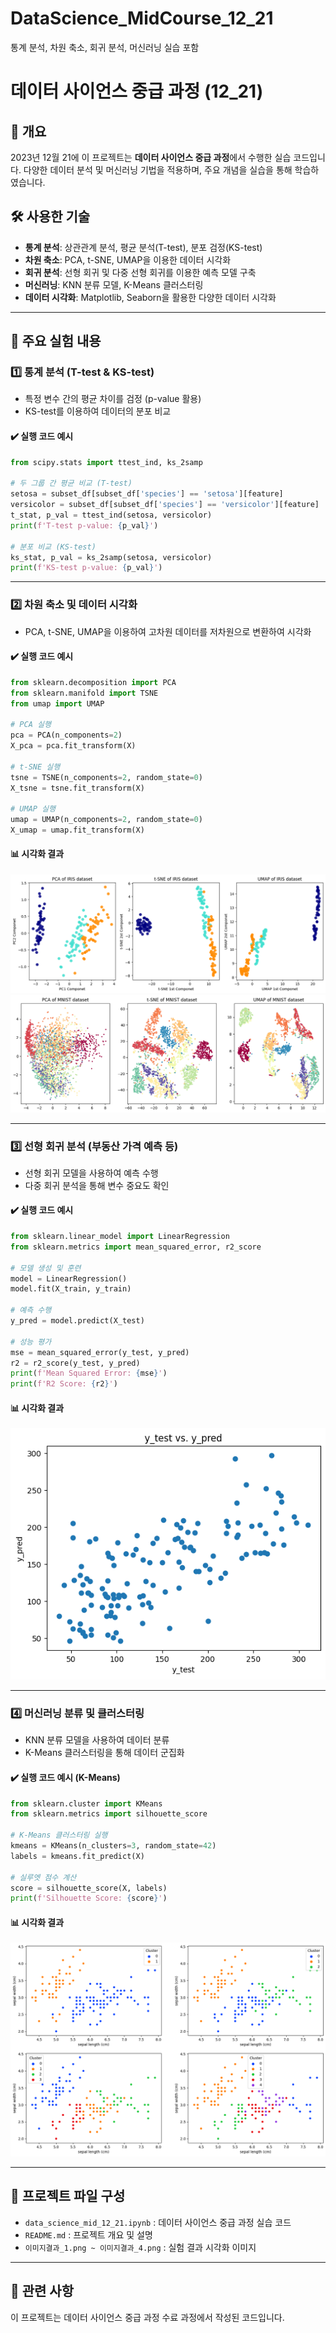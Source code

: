 # DataScience_MidCourse_12_21
통계 분석, 차원 축소, 회귀 분석, 머신러닝 실습 포함

# 데이터 사이언스 중급 과정 (12_21)

## 📌 개요
2023년 12월 21에 이 프로젝트는 **데이터 사이언스 중급 과정**에서 수행한 실습 코드입니다.
다양한 데이터 분석 및 머신러닝 기법을 적용하며, 주요 개념을 실습을 통해 학습하였습니다.

## 🛠️ 사용한 기술
- **통계 분석**: 상관관계 분석, 평균 분석(T-test), 분포 검정(KS-test)
- **차원 축소**: PCA, t-SNE, UMAP을 이용한 데이터 시각화
- **회귀 분석**: 선형 회귀 및 다중 선형 회귀를 이용한 예측 모델 구축
- **머신러닝**: KNN 분류 모델, K-Means 클러스터링
- **데이터 시각화**: Matplotlib, Seaborn을 활용한 다양한 데이터 시각화

---

## 🔹 주요 실험 내용

### 1️⃣ 통계 분석 (T-test & KS-test)
- 특정 변수 간의 평균 차이를 검정 (p-value 활용)
- KS-test를 이용하여 데이터의 분포 비교

#### ✔️ 실행 코드 예시
```python
from scipy.stats import ttest_ind, ks_2samp

# 두 그룹 간 평균 비교 (T-test)
setosa = subset_df[subset_df['species'] == 'setosa'][feature]
versicolor = subset_df[subset_df['species'] == 'versicolor'][feature]
t_stat, p_val = ttest_ind(setosa, versicolor)
print(f'T-test p-value: {p_val}')

# 분포 비교 (KS-test)
ks_stat, p_val = ks_2samp(setosa, versicolor)
print(f'KS-test p-value: {p_val}')
```

---

### 2️⃣ 차원 축소 및 데이터 시각화
- PCA, t-SNE, UMAP을 이용하여 고차원 데이터를 저차원으로 변환하여 시각화

#### ✔️ 실행 코드 예시
```python
from sklearn.decomposition import PCA
from sklearn.manifold import TSNE
from umap import UMAP

# PCA 실행
pca = PCA(n_components=2)
X_pca = pca.fit_transform(X)

# t-SNE 실행
tsne = TSNE(n_components=2, random_state=0)
X_tsne = tsne.fit_transform(X)

# UMAP 실행
umap = UMAP(n_components=2, random_state=0)
X_umap = umap.fit_transform(X)
```

#### 📊 시각화 결과
![PCA, t-SNE, UMAP 비교](이미지결과_1.png)
![MNIST 차원 축소](이미지결과_2.png)

---

### 3️⃣ 선형 회귀 분석 (부동산 가격 예측 등)
- 선형 회귀 모델을 사용하여 예측 수행
- 다중 회귀 분석을 통해 변수 중요도 확인

#### ✔️ 실행 코드 예시
```python
from sklearn.linear_model import LinearRegression
from sklearn.metrics import mean_squared_error, r2_score

# 모델 생성 및 훈련
model = LinearRegression()
model.fit(X_train, y_train)

# 예측 수행
y_pred = model.predict(X_test)

# 성능 평가
mse = mean_squared_error(y_test, y_pred)
r2 = r2_score(y_test, y_pred)
print(f'Mean Squared Error: {mse}')
print(f'R2 Score: {r2}')
```

#### 📊 시각화 결과
![y_test vs. y_pred](이미지결과_3.png)

---

### 4️⃣ 머신러닝 분류 및 클러스터링
- KNN 분류 모델을 사용하여 데이터 분류
- K-Means 클러스터링을 통해 데이터 군집화

#### ✔️ 실행 코드 예시 (K-Means)
```python
from sklearn.cluster import KMeans
from sklearn.metrics import silhouette_score

# K-Means 클러스터링 실행
kmeans = KMeans(n_clusters=3, random_state=42)
labels = kmeans.fit_predict(X)

# 실루엣 점수 계산
score = silhouette_score(X, labels)
print(f'Silhouette Score: {score}')
```

#### 📊 시각화 결과
![K-Means 클러스터링](이미지결과_4.png)

---

## 📂 프로젝트 파일 구성
- `data_science_mid_12_21.ipynb` : 데이터 사이언스 중급 과정 실습 코드
- `README.md` : 프로젝트 개요 및 설명
- `이미지결과_1.png ~ 이미지결과_4.png` : 실험 결과 시각화 이미지

---

## 🔗 관련 사항
이 프로젝트는 데이터 사이언스 중급 과정 수료 과정에서 작성된 코드입니다.
